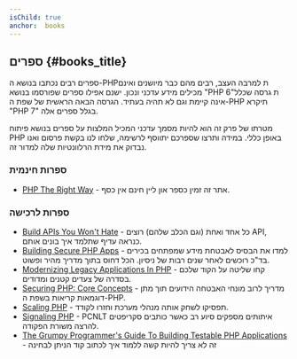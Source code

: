 ```yaml
---
isChild: true
anchor:  books
---
```


## ספרים {#books_title}

ספרים רבים נכתבו בנושא ה-PHPת למרבה העצב, רבים מהם כבר מיושנים ואינם מכילים מידע עדכני ונכון.
ישנם אפילו ספרים שפורסמו בנושא "PHP 6"ת גרסה שכלל אינה קיימת וגם לא תהיה בעתיד. הגרסה הבאה הראשית של שפת ה-PHP
תיקרא "PHP 7" בגלל ספרים אלה.

מטרתו של פרק זה הוא להיות מסמך עדכני המכיל המלצות על ספרים בנושא פיתוח PHP באופן כללי. במידה ותרצו שספרכם 
יתווסף לרשימה, שלחו לנו בקשת פרסום ואנו נבדוק את מידת הרלוונטיות שלה למדור זה.

### ספרות חינמית

* [PHP The Right Way](https://leanpub.com/phptherightway/) - אתר זה זמין כספר און ליין חינם אין כסף.

### ספרות לרכישה

* [Build APIs You Won't Hate](https://leanpub.com/build-apis-you-wont-hate) - כל אחד ואחת (וגם הכלב שלהם) רוצים
API, כנראה עדיף שתלמד איך בונים אותם.
* [Building Secure PHP Apps](https://leanpub.com/buildingsecurephpapps) - למדו את הבסיס לאבטחת מידע שמפתחים בכירים
בד"כ רוכשים לאחר שנים רבות של ניסיון. הכל דחוס בתוך מדריך מהיר ופשוט.
* [Modernizing Legacy Applications In PHP](https://leanpub.com/mlaphp) - קחו שליטה על הקוד שלכם בסדרה של צעדים 
 קטנים ומדודים.
* [Securing PHP: Core Concepts](https://leanpub.com/securingphp-coreconcepts) - מדריך לרוב מונחי האבטחה הידועים תוך 
 מתן דוגמאות קריאות בשפת ה-PHP.
* [Scaling PHP]( https://leanpub.com/scalingphp) - תפסיקו לשחק אותה מנהלי מערכת וחזרו לקודד.
* [Signaling PHP]( https://leanpub.com/signalingphp) - PCNLT איתותים מספקים סיוע רב כאשר כותבים סקריפטים להרצה משורת הפקודה.
* [The Grumpy Programmer's Guide To Building Testable PHP Applications](https://leanpub.com/grumpy-testing) - זה לא 
צריך להיות קשה ללמוד איך לכתוב קוד הניתן לבחינה